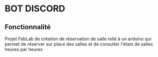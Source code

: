 # BOT DISCORD

## Fonctionnalité

Projet FabLab de création de réservation de salle relié à un arduino qui permet de réserver sur place des salles et de consulter l'états de salles heures par heures
